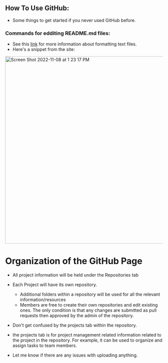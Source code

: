 ## How To Use GitHub:
- Some things to get started if you never used GitHub before. 
### Commands for edditing README.md files:

- See this [link](https://docs.github.com/en/get-started/writing-on-github/getting-started-with-writing-and-formatting-on-github/basic-writing-and-formatting-syntax) for more information about formatting text files.
- Here's a snippet from the site:

<img width="600" alt="Screen Shot 2022-11-08 at 1 23 17 PM" src="https://user-images.githubusercontent.com/73149111/200645011-4929bc00-251f-4ac0-a1f7-3db1dff54a0b.png">


# Organization of the GitHub Page
- All project information will be held under the Repositories tab
- Each Project will have its own repository.
  - Additional folders within a repository will be used for all the relevant information/resources
  - Members are free to create their own repositories and edit existing ones. The only condition is that any changes are submitted as pull requests then approved by the admin of the repository. 
- Don't get confused by the projects tab within the repository.
-   the projects tab is for project management related information related to the project in the repository. For example, it can be used to organize and assign tasks to team members.

  - Let me know if there are any issues with uploading anything.
  
  
 






